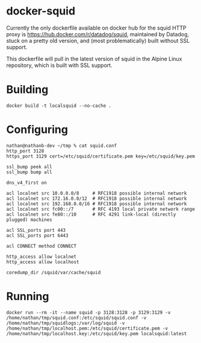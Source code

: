 # docker-squid

Currently the only dockerfile available on docker hub for the squid HTTP proxy is https://hub.docker.com/r/datadog/squid, maintained by Datadog, stuck on a pretty old version, and (most problematically) built without SSL support.

This dockerfile will pull in the latest version of squid in the Alpine Linux repository, which is built with SSL support.

# Building

```
docker build -t localsquid --no-cache .
```

# Configuring

```
nathan@nathanb-dev ~/tmp % cat squid.conf
http_port 3128
https_port 3129 cert=/etc/squid/certificate.pem key=/etc/squid/key.pem

ssl_bump peek all
ssl_bump bump all

dns_v4_first on

acl localnet src 10.0.0.0/8     # RFC1918 possible internal network
acl localnet src 172.16.0.0/12  # RFC1918 possible internal network
acl localnet src 192.168.0.0/16 # RFC1918 possible internal network
acl localnet src fc00::/7       # RFC 4193 local private network range
acl localnet src fe80::/10      # RFC 4291 link-local (directly plugged) machines

acl SSL_ports port 443
acl SSL_ports port 6443

acl CONNECT method CONNECT

http_access allow localnet
http_access allow localhost

coredump_dir /squid/var/cache/squid
```

# Running

```
docker run --rm -it --name squid -p 3128:3128 -p 3129:3129 -v /home/nathan/tmp/squid.conf:/etc/squid/squid.conf -v /home/nathan/tmp/squidlogs:/var/log/squid -v /home/nathan/tmp/localhost.pem:/etc/squid/certificate.pem -v /home/nathan/tmp/localhost.key:/etc/squid/key.pem localsquid:latest
```
